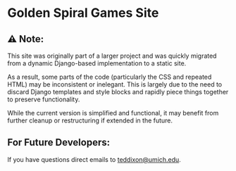 # Golden Spiral Games Site

## ⚠️ **Note:** 
This site was originally part of a larger project and was quickly migrated from a dynamic Django-based implementation to a static site.

As a result, some parts of the code (particularly the CSS and repeated HTML) may be inconsistent or inelegant. This is largely due to the need to discard Django templates and style blocks and rapidly piece things together to preserve functionality.

While the current version is simplified and functional, it may benefit from further cleanup or restructuring if extended in the future.

## **For Future Developers:** 
If you have questions direct emails to teddixon@umich.edu.
